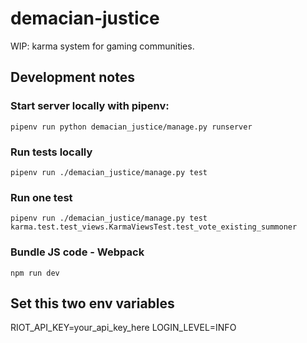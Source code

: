 # demacian-justice
WIP: karma system for gaming communities.

## Development notes

### Start server locally with pipenv:
`pipenv run python demacian_justice/manage.py runserver`

### Run tests locally
`pipenv run ./demacian_justice/manage.py test`

### Run one test
`pipenv run ./demacian_justice/manage.py test karma.test.test_views.KarmaViewsTest.test_vote_existing_summoner`

### Bundle JS code - Webpack
`npm run dev`

## Set this two env variables
RIOT_API_KEY=your_api_key_here
LOGIN_LEVEL=INFO
